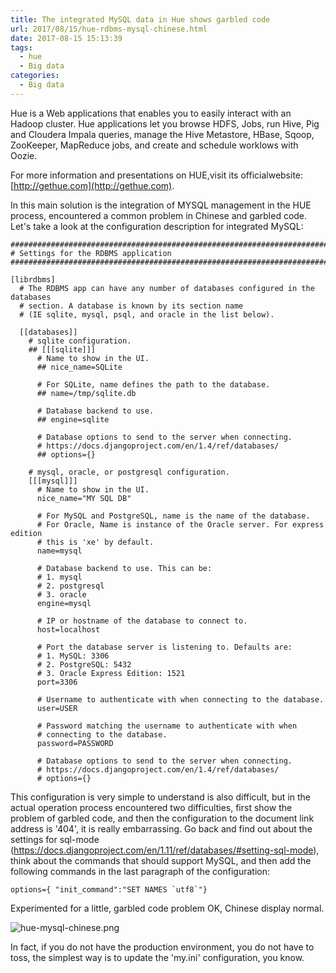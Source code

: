 ```yaml
---
title: The integrated MySQL data in Hue shows garbled code
url: 2017/08/15/hue-rdbms-mysql-chinese.html
date: 2017-08-15 15:13:39
tags:
  - hue
  - Big data
categories:
  - Big data
---
```


Hue is a Web applications that enables you to easily interact with an Hadoop cluster. Hue applications let you browse HDFS, Jobs, run Hive, Pig and Cloudera Impala queries, manage the Hive Metastore, HBase, Sqoop, ZooKeeper, MapReduce jobs, and create and schedule worklows with Oozie. 

For more information and presentations on HUE,visit its officialwebsite: [http://gethue.com](http://gethue.com).

<!--more-->

In this main solution is the integration of MYSQL management in the HUE process, encountered a common problem in Chinese and garbled code. Let's take a look at the configuration description for integrated MySQL:

```
###########################################################################
# Settings for the RDBMS application
###########################################################################

[librdbms]
  # The RDBMS app can have any number of databases configured in the databases
  # section. A database is known by its section name
  # (IE sqlite, mysql, psql, and oracle in the list below).

  [[databases]]
    # sqlite configuration.
    ## [[[sqlite]]]
      # Name to show in the UI.
      ## nice_name=SQLite

      # For SQLite, name defines the path to the database.
      ## name=/tmp/sqlite.db

      # Database backend to use.
      ## engine=sqlite

      # Database options to send to the server when connecting.
      # https://docs.djangoproject.com/en/1.4/ref/databases/
      ## options={}

    # mysql, oracle, or postgresql configuration.
    [[[mysql]]]
      # Name to show in the UI.
      nice_name="MY SQL DB"

      # For MySQL and PostgreSQL, name is the name of the database.
      # For Oracle, Name is instance of the Oracle server. For express edition
      # this is 'xe' by default.
      name=mysql

      # Database backend to use. This can be:
      # 1. mysql
      # 2. postgresql
      # 3. oracle
      engine=mysql

      # IP or hostname of the database to connect to.
      host=localhost

      # Port the database server is listening to. Defaults are:
      # 1. MySQL: 3306
      # 2. PostgreSQL: 5432
      # 3. Oracle Express Edition: 1521
      port=3306

      # Username to authenticate with when connecting to the database.
      user=USER

      # Password matching the username to authenticate with when
      # connecting to the database.
      password=PASSWORD

      # Database options to send to the server when connecting.
      # https://docs.djangoproject.com/en/1.4/ref/databases/
      # options={}
```

This configuration is very simple to understand is also difficult, but in the actual operation process encountered two difficulties, first show the problem of garbled code, and then the configuration to the document link address is '404', it is really embarrassing. Go back and find out about the settings for sql-mode (https://docs.djangoproject.com/en/1.11/ref/databases/#setting-sql-mode), think about the commands that should support MySQL, and then add the following commands in the last paragraph of the configuration:

```
options={ "init_command":"SET NAMES `utf8`"}
```

Experimented for a little, garbled code problem OK, Chinese display normal. 

![hue-mysql-chinese.png](//siteimgs.cn-sh2.ufileos.com/2017/08-15-hue-mysql-chinese.png)

In fact, if you do not have the production environment, you do not have to toss, the simplest way is to update the 'my.ini' configuration, you know.

